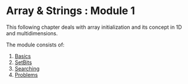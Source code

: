 # Array & Strings : Module 1

This following chapter deals with array initialization and its concept in 1D and multidimensions.

The module consists of:
1. <a href="https://github.com/Aman-Yadav-1/java/tree/master/gfg_java/Arrays/Basics">Basics</a>
2. <a href="https://github.com/Aman-Yadav-1/java/tree/master/gfg_java/Arrays/setbits">SetBits</a>
3. <a href="https://github.com/Aman-Yadav-1/java/tree/master/gfg_java/Arrays/Searching">Searching</a>
4. <a href="https://github.com/Aman-Yadav-1/java/tree/master/gfg_java/Arrays/Problems">Problems</a>
